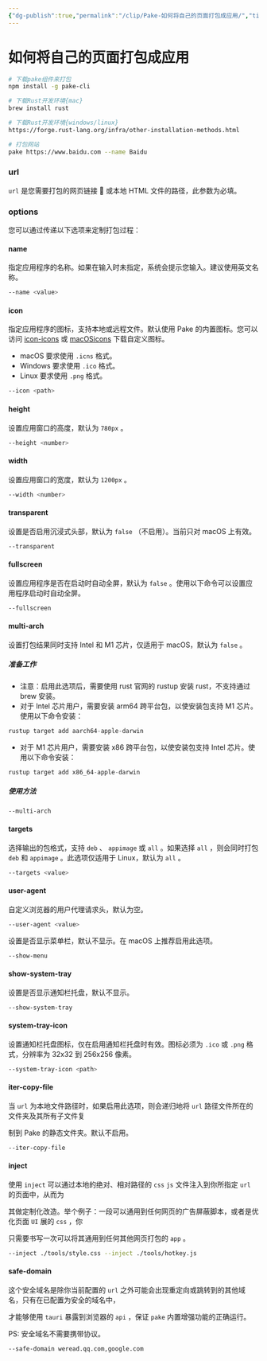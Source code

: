 ```yaml
---
{"dg-publish":true,"permalink":"/clip/Pake-如何将自己的页面打包成应用/","title":"Pake 如何将自己的页面打包成应用","created":"2025-06-16T14:31:16.792+08:00"}
---
```



# 如何将自己的页面打包成应用

```bash
# 下载pake组件来打包
npm install -g pake-cli

# 下载Rust开发环境{mac}
brew install rust

# 下载Rust开发环境{windows/linux}
https://forge.rust-lang.org/infra/other-installation-methods.html

# 打包网站
pake https://www.baidu.com --name Baidu
```

### url

`url` 是您需要打包的网页链接 🔗 或本地 HTML 文件的路径，此参数为必填。

### options

您可以通过传递以下选项来定制打包过程：

#### name

指定应用程序的名称。如果在输入时未指定，系统会提示您输入。建议使用英文名称。

```bash
--name <value>
```

#### icon

指定应用程序的图标，支持本地或远程文件。默认使用 Pake 的内置图标。您可以访问 [icon-icons](https://gitee.com/link?target=https%3A%2F%2Ficon-icons.com) 或 [macOSicons](https://gitee.com/link?target=https%3A%2F%2Fmacosicons.com%2F%23%2F) 下载自定义图标。

- macOS 要求使用 `.icns` 格式。
- Windows 要求使用 `.ico` 格式。
- Linux 要求使用 `.png` 格式。

```bash
--icon <path>
```

#### height

设置应用窗口的高度，默认为 `780px` 。

```bash
--height <number>
```

#### width

设置应用窗口的宽度，默认为 `1200px` 。

```bash
--width <number>
```

#### transparent

设置是否启用沉浸式头部，默认为 `false` （不启用）。当前只对 macOS 上有效。

```bash
--transparent
```

#### fullscreen

设置应用程序是否在启动时自动全屏，默认为 `false` 。使用以下命令可以设置应用程序启动时自动全屏。

```bash
--fullscreen
```

#### multi-arch

设置打包结果同时支持 Intel 和 M1 芯片，仅适用于 macOS，默认为 `false` 。

##### 准备工作

- 注意：启用此选项后，需要使用 rust 官网的 rustup 安装 rust，不支持通过 brew 安装。
- 对于 Intel 芯片用户，需要安装 arm64 跨平台包，以使安装包支持 M1 芯片。使用以下命令安装：

```csharp
rustup target add aarch64-apple-darwin
```

- 对于 M1 芯片用户，需要安装 x86 跨平台包，以使安装包支持 Intel 芯片。使用以下命令安装：

```csharp
rustup target add x86_64-apple-darwin
```

##### 使用方法

```bash
--multi-arch
```

#### targets

选择输出的包格式，支持 `deb` 、 `appimage` 或 `all` 。如果选择 `all` ，则会同时打包 `deb` 和 `appimage` 。此选项仅适用于 Linux，默认为 `all` 。

```bash
--targets <value>
```

#### user-agent

自定义浏览器的用户代理请求头，默认为空。

```bash
--user-agent <value>
```

设置是否显示菜单栏，默认不显示。在 macOS 上推荐启用此选项。

```bash
--show-menu
```

#### show-system-tray

设置是否显示通知栏托盘，默认不显示。

```bash
--show-system-tray
```

#### system-tray-icon

设置通知栏托盘图标，仅在启用通知栏托盘时有效。图标必须为 `.ico` 或 `.png` 格式，分辨率为 32x32 到 256x256 像素。

```bash
--system-tray-icon <path>
```

#### iter-copy-file

当 `url` 为本地文件路径时，如果启用此选项，则会递归地将 `url` 路径文件所在的文件夹及其所有子文件复

制到 Pake 的静态文件夹。默认不启用。

```bash
--iter-copy-file
```

#### inject

使用 `inject` 可以通过本地的绝对、相对路径的 `css` `js` 文件注入到你所指定 `url` 的页面中，从而为

其做定制化改造。举个例子：一段可以通用到任何网页的广告屏蔽脚本，或者是优化页面 `UI` 展的 `css` ，你

只需要书写一次可以将其通用到任何其他网页打包的 `app` 。

```bash
--inject ./tools/style.css --inject ./tools/hotkey.js
```

#### safe-domain

这个安全域名是除你当前配置的 `url` 之外可能会出现重定向或跳转到的其他域名，只有在已配置为安全的域名中，

才能够使用 `tauri` 暴露到浏览器的 `api` ，保证 `pake` 内置增强功能的正确运行。

PS: 安全域名不需要携带协议。

```bash
--safe-domain weread.qq.com,google.com
```

